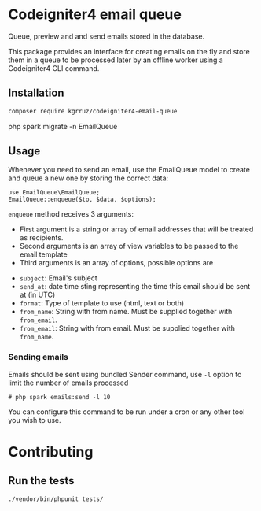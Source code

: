 # Codeigniter4 email queue
Queue, preview and and send emails stored in the database.

This package provides an interface for creating emails on the fly and
store them in a queue to be processed later by an offline worker using a
Codeigniter4 CLI command.

## Installation ##


```sh
composer require kgrruz/codeigniter4-email-queue
```


php spark migrate -n EmailQueue


## Usage

Whenever you need to send an email, use the EmailQueue model to create
and queue a new one by storing the correct data:

    use EmailQueue\EmailQueue;
    EmailQueue::enqueue($to, $data, $options);

`enqueue` method receives 3 arguments:

- First argument is a string or array of email addresses that will be treated as recipients.
- Second arguments is an array of view variables to be passed to the
  email template
- Third arguments is an array of options, possible options are
 * `subject`: Email's subject
 * `send_at`: date time sting representing the time this email should be sent at (in UTC)
 * `format`: Type of template to use (html, text or both)
 * `from_name`: String with from name. Must be supplied together with `from_email`.
 * `from_email`: String with from email. Must be supplied together with `from_name`.


### Sending emails

Emails should be sent using bundled Sender command, use `-l` option to
limit the number of emails processed

	# php spark emails:send -l 10

You can configure this command to be run under a cron or any other tool
you wish to use.

# Contributing

## Run the tests

```
./vendor/bin/phpunit tests/
```
